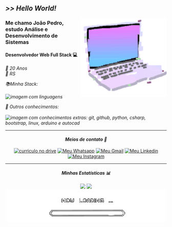 ## <em> >> Hello World! </em>

<img src="./imagens/notebookGif-crop.gif" alt="gif computador com glitch" min-width="270px" max-width="270px" width="270px" align="right">

 
### Me chamo <b>João Pedro</b>, estudo Análise e Desenvolvimento de Sistemas<br>
#### Desenvolvedor Web Full Stack 💻

<p align="left">
 <em> 
   
🎂 20 Anos <br>
📍 RS <br>
 
</p>

 <p align="left">
  📚Minha Stack: <br>
  &nbsp;&nbsp;&nbsp;&nbsp;&nbsp;&nbsp;&nbsp;&nbsp;&nbsp;&nbsp;&nbsp;&nbsp;&nbsp;&nbsp;&nbsp;&nbsp;&nbsp;&nbsp;&nbsp;&nbsp;&nbsp;&nbsp;&nbsp;&nbsp;&nbsp;&nbsp;
  <img alt="imagem com linguagens" height="25px" src="https://skillicons.dev/icons?i=html,css,js,angular,php,laravel,tailwind,figma">
</p>  

<p align="left">
  🧠 Outros conhecimentos: <br>
  &nbsp;&nbsp;&nbsp;&nbsp;&nbsp;&nbsp;&nbsp;&nbsp;&nbsp;&nbsp;&nbsp;&nbsp;&nbsp;&nbsp;&nbsp;&nbsp;&nbsp;&nbsp;&nbsp;&nbsp;&nbsp;&nbsp;&nbsp;&nbsp;&nbsp;&nbsp;
  <img alt="imagem com conhecimentos extras: git, github, python, csharp, bootstrap, linux, arduino e autocad" height="25px" src="https://skillicons.dev/icons?i=git,github,python,cs,bootstrap,linux,arduino,autocad">
</p>

</em>
<hr>

<div align="center" >

#### <em> Meios de contato 📩 </em>
<div align="center"> 
  <a href ="https://docs.google.com/document/d/1Tlofrt0tSZGQRdLQZMq2b5WZVhiDW9-ut2HRVoCxUQk/edit?usp=sharing" target="_blank"><img alt="curriculo no drive" src="https://img.shields.io/badge/Curriculo-8A2BE2?style=for-the-badge&logo=googledocs&logoColor=white" target="_blank"></a>
  <a href ="https://api.whatsapp.com/send?phone=5198557211&text=Oi%20Jo%C3%A3o,%20vim%20pelo%20seu%20Github!"><img alt="Meu Whatsapp" src="https://img.shields.io/badge/WhatsApp-25D366?style=for-the-badge&logo=whatsapp&logoColor=white" target="_blank"></a>
  <a href ="mailto:pedjoness28@gmail.com?subject=Ol%C3%A1!"><img alt="Meu Gmail" src="https://img.shields.io/badge/Gmail-D14836?style=for-the-badge&logo=gmail&logoColor=white" target="_blank"></a>
  <a href ="https://www.linkedin.com/in/xjoaopedro/"><img alt="Meu Linkedin" src="https://img.shields.io/badge/LinkedIn-0077B5?style=for-the-badge&logo=linkedin&logoColor=white" target="_blank"></a>
  <a href ="https://www.instagram.com/xjoaopedro__/"><img alt="Meu Instagram" src="https://img.shields.io/badge/Instagram-E4405F?style=for-the-badge&logo=instagram&logoColor=white" target="_blank"></a>
</div>
</div>

<hr>
<div align="center" >
 
#### <em> Minhas Estatísticas 📊 </em>
<img height="160cm" src="https://github-readme-stats.vercel.app/api?username=xJoaoPedro&count_private=true&show_icons=true&theme=tokyonight" />
<img height="160cm" src="https://github-readme-stats.vercel.app/api/top-langs?username=xJoaoPedro&layout=compact&theme=tokyonight" />
</div>

<div align="center">
<img src="./imagens/loading.gif" alt="gif de barra de loading">
